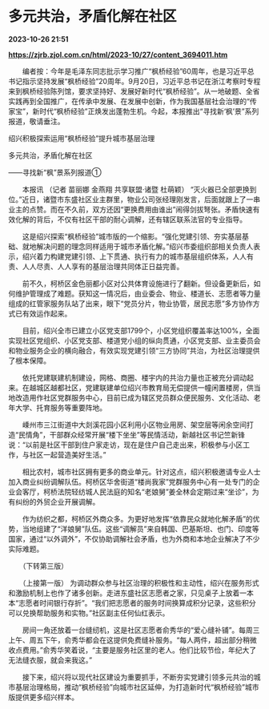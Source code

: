 # 多元共治，矛盾化解在社区

**2023-10-26 21:51**

**https://zjrb.zjol.com.cn/html/2023-10/27/content_3694011.htm**

　　编者按：今年是毛泽东同志批示学习推广“枫桥经验”60周年，也是习近平总书记指示坚持发展“枫桥经验”20周年。9月20日，习近平总书记在浙江考察时专程来到枫桥经验陈列馆，要求坚持好、发展好新时代“枫桥经验”。从一地破题、全省实践再到全国推广，在传承中发展、在发展中创新，作为我国基层社会治理的“传家宝”，新时代“枫桥经验”正焕发出蓬勃生机。今起，本报推出“寻找新‘枫’景”系列报道，敬请垂注。

绍兴积极探索运用“枫桥经验”提升城市基层治理

多元共治，矛盾化解在社区

——寻找新“枫”景系列报道①

　　本报讯 （记者 苗丽娜 金燕翔 共享联盟·诸暨 杜萌颖） “灭火器已全部更换到位。”近日，诸暨市东盛社区业主群里，物业公司张经理刚发言，后面就跟上了一串业主的点赞。而在不久前，双方还因“更换费用由谁出”闹得剑拔弩张。矛盾快速有效化解的背后，不仅有社区干部的耐心调解，还有辖区联系法官的专业指导。

　　这是绍兴探索“枫桥经验”城市版的一个缩影。“强化党建引领、夯实基层基础、就地解决问题的理念同样适用于城市矛盾化解。”绍兴市委组织部相关负责人表示，绍兴着力构建党建引领、上下贯通、执行有力的城市基层组织体系，人人有责、人人尽责、人人享有的基层治理共同体正日益完善。

　　前不久，柯桥区金色丽都小区对公共体育设施进行了翻新。但设备更新后，如何维护管理成了难题。获知这一情况后，由业委会、物业、楼道长、志愿者等力量组成的红管家服务队站了出来，眼下“党员分片，物业协管，居民志愿”多方协作方式已有效运作起来。

　　目前，绍兴全市已建立小区党支部1799个，小区党组织覆盖率达100%，全面实现社区党组织、小区党支部、楼道党小组的纵向贯通，小区党支部、业主委员会和物业服务企业的横向融合，有效实现党建引领“三方协同”共治，为社区治理提供了根本保障。

　　依托党建联建机制建设，网格、商圈、楼宇内的共治力量也正被充分调动起来。在越城区越都社区，党建联建单位绍兴市教育局无偿提供一幢闲置楼房，供当地改造用作社区党群服务中心，目前已成为辖区党员群众便民服务、文化活动、老年大学、托育服务等重要阵地。

　　嵊州市三江街道中大剡溪花园小区利用小区物业用房、架空层等闲余空间打造“民情角”，干部群众经常开展“楼下坐坐”等民情活动，新越社区书记竺新锋说：“以前是社区干部到住户家走访，现在是住户自己走出来，积极参与小区工作，与社区一起营造美好生活。”

　　相比农村，城市社区拥有更多的商业单元。针对这点，绍兴积极邀请专业人士加入商业纠纷调解队伍。柯桥区华舍街道“楼尚我家”党群服务中心有一处专门的企业会客厅，柯桥法院轻纺城人民法庭的知名“老娘舅”姜全林会定期过来“坐诊”，为有纠纷的外贸企业开展调解。

　　作为纺织之都，柯桥区外商众多。为更好地发挥“依靠民众就地化解矛盾”的优势，当地组建了“洋娘舅”队伍。这些“调解员”来自韩国、巴基斯坦、也门、印度等国家，通过“以外调外”，不仅协助调解社会矛盾，也为外商和本地企业解决了不少实际难题。

　　（下转第三版）

　　（上接第一版） 为调动群众参与社区治理的积极性和主动性，绍兴在服务形式和激励机制上也作了诸多创新。走进东盛社区志愿者之家，只见桌子上放着一本本“志愿者时间银行存折”。“我们把志愿者的服务时间换算成积分记录，这些积分可以兑换帮助服务和实物。”社区副主任何仙红表示。

　　房间一角还放着一台缝纫机，这是社区志愿者俞秀华的“爱心缝补铺”。每周三上午、周五下午，俞秀华都会在这提供免费缝补服务。“每人两件，超出部分稍微收点费用。”俞秀华笑着说，“主要是服务社区里的老人。他们比较节俭，年纪大了无法缝衣服，就会来我这。”

　　接下来，绍兴将以现代社区建设为重要抓手，不断夯实党建引领多元共治的城市基层治理格局，推动“枫桥经验”向城市社区延伸，为打造新时代“枫桥经验”城市版提供更多绍兴样本。